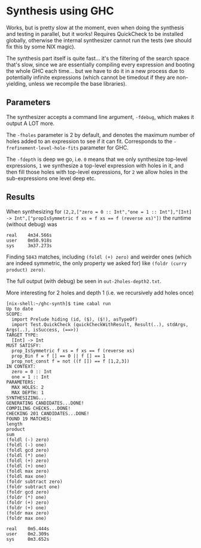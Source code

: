 Synthesis using GHC
===================

Works, but is pretty slow at the moment, even when doing the synthesis and
testing in parallel, but it works! Requires QuickCheck to be installed globally,
otherwise the internal synthesizer cannot run the tests (we should fix this
by some NIX magic).

The synthesis part itself is quite fast... it's the filtering of the search
space that's slow, since we are essentially compiling every expression and
booting the whole GHC each time... but we have to do it in a new process due
to potentially infinite expressions (which cannot be timedout if they are
non-yielding, unless we recompile the base libraries).

Parameters
---------

The synthesizer accepts a command line argument, `-fdebug`, which makes it
output A LOT more.

The `-fholes` parameter is 2 by default, and denotes the maximum number of
holes added to an expression to see if it can fit. Corresponds to the
`-frefinement-level-hole-fits` parameter for GHC.

The `-fdepth` is deep we go, i.e. `0` means that we only synthesize top-level
expressions, `1` we synthesize a top-level expression with holes in it, and then
fill those holes with top-level expressions, for `2` we allow holes in the
sub-expressions one level deep etc.

Results
-------
When synthesizing for `(2,2,["zero = 0 :: Int","one = 1 :: Int"],"[Int] -> Int",["propIsSymmetric f xs = f xs == f (reverse xs)"])` the runtime (without debug) was

```
real	4m34.566s
user	0m50.918s
sys	    3m37.273s
```

Finding `5843` matches, including `(foldl (+) zero)` and
weirder ones (which are indeed symmetric, the only property we asked for) like
`(foldr (curry product) zero)`.

The full output (with debug) be seen in `out-2holes-depth2.txt`.


More interesting for 2 holes and depth 1 (i.e. we recursively add holes once)

```
[nix-shell:~/ghc-synth]$ time cabal run
Up to date
SCOPE:
  import Prelude hiding (id, ($), ($!), asTypeOf)
  import Test.QuickCheck (quickCheckWithResult, Result(..), stdArgs, Args(..), isSuccess, (==>))
TARGET TYPE:
  [Int] -> Int
MUST SATISFY:
  prop_IsSymmetric f xs = f xs == f (reverse xs)
  prop_Bin f = f [] == 0 || f [] == 1
  prop_not_const f = not ((f []) == f [1,2,3])
IN CONTEXT:
  zero = 0 :: Int
  one = 1 :: Int
PARAMETERS:
  MAX HOLES: 2
  MAX DEPTH: 1
SYNTHESIZING...
GENERATING CANDIDATES...DONE!
COMPILING CHECKS...DONE!
CHECKING 201 CANDIDATES...DONE!
FOUND 19 MATCHES:
length
product
sum
(foldl (-) zero)
(foldl (-) one)
(foldl gcd zero)
(foldl (*) one)
(foldl (+) zero)
(foldl (+) one)
(foldl max zero)
(foldl max one)
(foldr subtract zero)
(foldr subtract one)
(foldr gcd zero)
(foldr (*) one)
(foldr (+) zero)
(foldr (+) one)
(foldr max zero)
(foldr max one)

real    0m5.444s
user    0m2.309s
sys     0m3.652s
```

